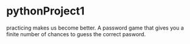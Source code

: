 # pythonProject1
practicing makes us become better. A password game that gives you  a finite number of chances to guess the correct pasword.
